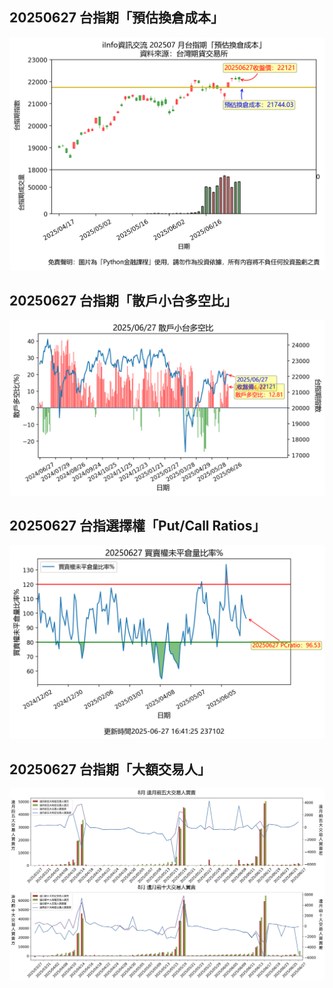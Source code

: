 ## 20250627 台指期「預估換倉成本」
![](images/txfcost.png)

## 20250627 台指期「散戶小台多空比」
![](images/bbiri.png)

## 20250627 台指選擇權「Put/Call Ratios」
![](images/pcratio.png)

## 20250627 台指期「大額交易人」
![](images/blocktrade.png)

